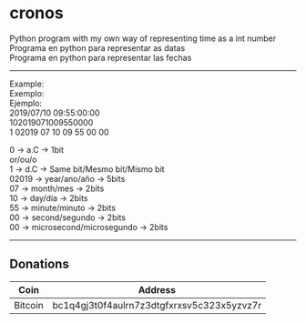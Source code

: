 # cronos
Python program with my own way of representing time as a int number  
Programa en python para representar as datas  
Programa en python para representar las fechas  

------------------
Example:  
Exemplo:  
Ejemplo:  
2019/07/10 09:55:00:00  
102019071009550000  
1 02019 07 10 09 55 00 00  
  
0 		  → a.C 			                → 1bit  
or/ou/o  
1 		  → d.C 	            		    → Same bit/Mesmo bit/Mismo bit  
02019 	→ year/ano/año 			        → 5bits  
07 		  → month/mes 		  	        → 2bits  
10 		  → day/día 		  	          → 2bits  
55 		  → minute/minuto 	  	      → 2bits  
00 		  → second/segundo      		  → 2bits  
00 		  → microsecond/microsegundo 	→ 2bits  

----

## Donations

| Coin 			| Address 										|
| ------------ 	| ------------ 									|
| Bitcoin 		| bc1q4gj3t0f4aulrn7z3dtgfxrxsv5c323x5yzvz7r 	|
